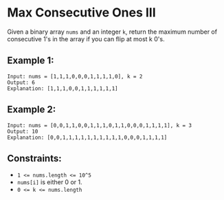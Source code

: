 # Max Consecutive Ones III

Given a binary array `nums` and an integer `k`, return the maximum number of consecutive 1's in the array if you can
flip at most k 0's.

## Example 1:

```
Input: nums = [1,1,1,0,0,0,1,1,1,1,0], k = 2
Output: 6
Explanation: [1,1,1,0,0,1,1,1,1,1,1]
```

## Example 2:

```
Input: nums = [0,0,1,1,0,0,1,1,1,0,1,1,0,0,0,1,1,1,1], k = 3
Output: 10
Explanation: [0,0,1,1,1,1,1,1,1,1,1,1,0,0,0,1,1,1,1]
```

## Constraints:

* `1 <= nums.length <= 10^5`
* `nums[i]` is either 0 or 1.
* `0 <= k <= nums.length`
